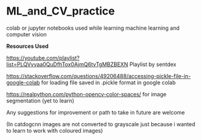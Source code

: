 # ML_and_CV_practice
colab or jupyter notebooks used while learning machine learning and computer vision


**Resources Used**

https://youtube.com/playlist?list=PLQVvvaa0QuDfhTox0AjmQ6tvTgMBZBEXN Playlist by sentdex

https://stackoverflow.com/questions/49206488/accessing-pickle-file-in-google-colab for loading file saved in .pickle format in google colab

https://realpython.com/python-opencv-color-spaces/ for image segmentation (yet to learn)

Any suggestions for improvement or path to take in future are welcome

(In catdogcnn images are not converted to grayscale just because i wanted to learn to work with coloured images)



